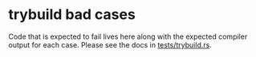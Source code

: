 # trybuild bad cases

Code that is expected to fail lives here along with the expected compiler output
for each case. Please see the docs in [tests/trybuild.rs].

[tests/trybuild.rs]: ../trybuild.rs
